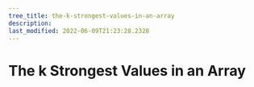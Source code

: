 ```yaml
---
tree_title: the-k-strongest-values-in-an-array
description: 
last_modified: 2022-06-09T21:23:28.2328
---
```


# The k Strongest Values in an Array
